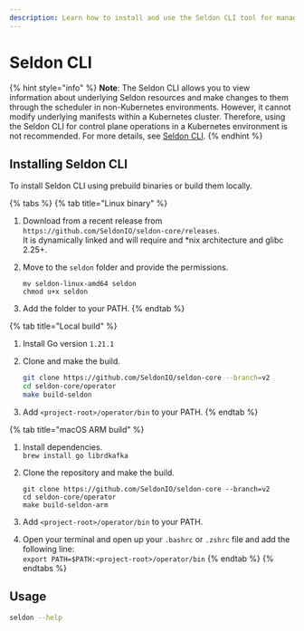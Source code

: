 ```yaml
---
description: Learn how to install and use the Seldon CLI tool for managing Seldon Core 2 resources in non-Kubernetes environments.
---
```


# Seldon CLI

{% hint style="info" %}
**Note**:  The Seldon CLI allows you to view information about underlying Seldon resources and make changes to them through the scheduler in non-Kubernetes environments. However, it cannot modify underlying manifests within a Kubernetes cluster. Therefore, using the Seldon CLI for control plane operations in a Kubernetes environment is not recommended. For more details, see [Seldon CLI](../cli/).
{% endhint %}

## Installing Seldon CLI

To install Seldon CLI using prebuild binaries or build them locally.

{% tabs %}
{% tab title="Linux binary" %}
1. Download from a recent release from `https://github.com/SeldonIO/seldon-core/releases`.\
   It is dynamically linked and will require and \*nix architecture and glibc 2.25+.
2.  Move to the `seldon` folder and provide the permissions.

    ```
    mv seldon-linux-amd64 seldon
    chmod u+x seldon
    ```
3. Add the folder to your PATH.
{% endtab %}

{% tab title="Local build" %}
1. Install Go version `1.21.1`
2.  Clone and make the build.

    ```bash
    git clone https://github.com/SeldonIO/seldon-core --branch=v2
    cd seldon-core/operator
    make build-seldon
    ```
3. Add `<project-root>/operator/bin` to your PATH.
{% endtab %}

{% tab title="macOS ARM build" %}
1. Install dependencies.\
   `brew install go librdkafka`
2.  Clone the repository and make the build.

    ```
    git clone https://github.com/SeldonIO/seldon-core --branch=v2
    cd seldon-core/operator
    make build-seldon-arm
    ```
3. Add `<project-root>/operator/bin` to your PATH.&#x20;
4. Open your terminal and open up your `.bashrc` or `.zshrc` file and add the following line:\
   `export PATH=$PATH:<project-root>/operator/bin`
{% endtab %}
{% endtabs %}

## Usage

```sh
seldon --help
```
